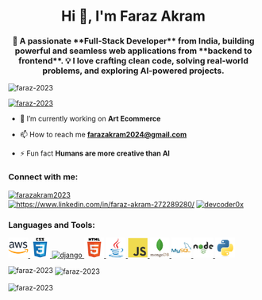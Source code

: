 <h1 align="center">Hi 👋, I'm Faraz Akram</h1>
<h3 align="center">🚀 A passionate **Full-Stack Developer** from India, building powerful and seamless web applications from **backend to frontend**. 💡 I love crafting clean code, solving real-world problems, and exploring AI-powered projects.</h3>

<p align="left"> <img src="https://komarev.com/ghpvc/?username=faraz-2023&label=Profile%20views&color=0e75b6&style=flat" alt="faraz-2023" /> </p>

<p align="left"> <a href="https://github.com/ryo-ma/github-profile-trophy"><img src="https://github-profile-trophy.vercel.app/?username=faraz-2023" alt="faraz-2023" /></a> </p>

- 🔭 I’m currently working on **Art Ecommerce**

- 📫 How to reach me **farazakram2024@gmail.com**

- ⚡ Fun fact **Humans are more creative than AI**

<h3 align="left">Connect with me:</h3>
<p align="left">
<a href="https://twitter.com/farazakram2023" target="blank"><img align="center" src="https://raw.githubusercontent.com/rahuldkjain/github-profile-readme-generator/master/src/images/icons/Social/twitter.svg" alt="farazakram2023" height="30" width="40" /></a>
<a href="https://linkedin.com/in/https://www.linkedin.com/in/faraz-akram-272289280/" target="blank"><img align="center" src="https://raw.githubusercontent.com/rahuldkjain/github-profile-readme-generator/master/src/images/icons/Social/linked-in-alt.svg" alt="https://www.linkedin.com/in/faraz-akram-272289280/" height="30" width="40" /></a>
<a href="https://instagram.com/devcoder0x" target="blank"><img align="center" src="https://raw.githubusercontent.com/rahuldkjain/github-profile-readme-generator/master/src/images/icons/Social/instagram.svg" alt="devcoder0x" height="30" width="40" /></a>
</p>

<h3 align="left">Languages and Tools:</h3>
<p align="left"> <a href="https://aws.amazon.com" target="_blank" rel="noreferrer"> <img src="https://raw.githubusercontent.com/devicons/devicon/master/icons/amazonwebservices/amazonwebservices-original-wordmark.svg" alt="aws" width="40" height="40"/> </a> <a href="https://www.w3schools.com/css/" target="_blank" rel="noreferrer"> <img src="https://raw.githubusercontent.com/devicons/devicon/master/icons/css3/css3-original-wordmark.svg" alt="css3" width="40" height="40"/> </a> <a href="https://www.djangoproject.com/" target="_blank" rel="noreferrer"> <img src="https://cdn.worldvectorlogo.com/logos/django.svg" alt="django" width="40" height="40"/> </a> <a href="https://www.w3.org/html/" target="_blank" rel="noreferrer"> <img src="https://raw.githubusercontent.com/devicons/devicon/master/icons/html5/html5-original-wordmark.svg" alt="html5" width="40" height="40"/> </a> <a href="https://www.java.com" target="_blank" rel="noreferrer"> <img src="https://raw.githubusercontent.com/devicons/devicon/master/icons/java/java-original.svg" alt="java" width="40" height="40"/> </a> <a href="https://developer.mozilla.org/en-US/docs/Web/JavaScript" target="_blank" rel="noreferrer"> <img src="https://raw.githubusercontent.com/devicons/devicon/master/icons/javascript/javascript-original.svg" alt="javascript" width="40" height="40"/> </a> <a href="https://www.mongodb.com/" target="_blank" rel="noreferrer"> <img src="https://raw.githubusercontent.com/devicons/devicon/master/icons/mongodb/mongodb-original-wordmark.svg" alt="mongodb" width="40" height="40"/> </a> <a href="https://www.mysql.com/" target="_blank" rel="noreferrer"> <img src="https://raw.githubusercontent.com/devicons/devicon/master/icons/mysql/mysql-original-wordmark.svg" alt="mysql" width="40" height="40"/> </a> <a href="https://nodejs.org" target="_blank" rel="noreferrer"> <img src="https://raw.githubusercontent.com/devicons/devicon/master/icons/nodejs/nodejs-original-wordmark.svg" alt="nodejs" width="40" height="40"/> </a> <a href="https://www.python.org" target="_blank" rel="noreferrer"> <img src="https://raw.githubusercontent.com/devicons/devicon/master/icons/python/python-original.svg" alt="python" width="40" height="40"/> </a> </p>

<p><img align="left" src="https://github-readme-stats.vercel.app/api/top-langs?username=faraz-2023&show_icons=true&locale=en&layout=compact" alt="faraz-2023" /></p>

<p>&nbsp;<img align="center" src="https://github-readme-stats.vercel.app/api?username=faraz-2023&show_icons=true&locale=en" alt="faraz-2023" /></p>

<p><img align="center" src="https://github-readme-streak-stats.herokuapp.com/?user=faraz-2023&" alt="faraz-2023" /></p>
